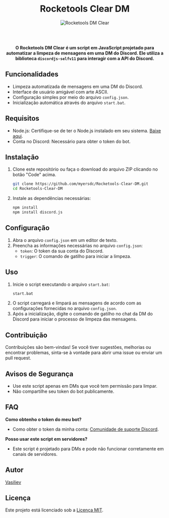<div align="center">

<h1 align="center">Rocketools Clear DM</h1>

<img src="https://github.com/myersdc/Rocketools-Clear-DM/blob/main/scr/img/rocketoolsz.png" alt="Rocketools DM Clear"/>

<br><br>

<p>
  <strong>O Rocketools DM Clear é um script em JavaScript projetado para automatizar a limpeza de mensagens em uma DM do Discord. Ele utiliza a biblioteca <code>discordjs-selfv11</code> para interagir com a API do Discord.</strong>
</p>

</div>

## Funcionalidades

- Limpeza automatizada de mensagens em uma DM do Discord.
- Interface de usuário amigável com arte ASCII.
- Configuração simples por meio do arquivo `config.json`.
- Inicialização automática através do arquivo `start.bat`.

## Requisitos

- Node.js: Certifique-se de ter o Node.js instalado em seu sistema. [Baixe aqui](https://nodejs.org/).
- Conta no Discord: Necessário para obter o token do bot.

## Instalação

1. Clone este repositório ou faça o download do arquivo ZIP clicando no botão "Code" acima.
    ```sh
    git clone https://github.com/myersdc/Rocketools-Clear-DM.git
    cd Rocketools-Clear-DM
    ```
2. Instale as dependências necessárias:
    ```sh
    npm install
    npm install discord.js
    ```

## Configuração

1. Abra o arquivo `config.json` em um editor de texto.
2. Preencha as informações necessárias no arquivo `config.json`:
    - `token`: O token da sua conta do Discord.
    - `trigger`: O comando de gatilho para iniciar a limpeza.

## Uso

1. Inicie o script executando o arquivo `start.bat`:
    ```sh
    start.bat
    ```
2. O script carregará e limpará as mensagens de acordo com as configurações fornecidas no arquivo `config.json`.
3. Após a inicialização, digite o comando de gatilho no chat da DM do Discord para iniciar o processo de limpeza das mensagens.

## Contribuição

Contribuições são bem-vindas! Se você tiver sugestões, melhorias ou encontrar problemas, sinta-se à vontade para abrir uma issue ou enviar um pull request.

## Avisos de Segurança

- Use este script apenas em DMs que você tem permissão para limpar.
- Não compartilhe seu token do bot publicamente.

## FAQ

**Como obtenho o token do meu bot?**
- Como obter o token da minha conta: [Comunidade de suporte Discord](https://discord.gg/ghxstore).

**Posso usar este script em servidores?**
- Este script é projetado para DMs e pode não funcionar corretamente em canais de servidores.

## Autor

[Vasiliev](https://github.com/myersdc)

## Licença

Este projeto está licenciado sob a [Licença MIT](https://opensource.org/licenses/MIT).
